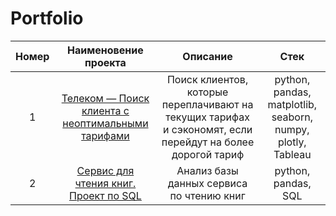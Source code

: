 # Portfolio

| Номер  |Наименовение проекта| Описание | Стек |
|:-------:|:---------------:|:-------------:|:-------------:|
|1 | [Телеком — Поиск клиента с неоптимальными тарифами](https://github.com/lenkaoo/Portfolio/tree/main/Telecom%20project) | Поиск клиентов, которые переплачивают на текущих тарифах и сэкономят, если перейдут на более дорогой тариф| python, pandas,  matplotlib,  seaborn, numpy, plotly, Tableau |
|2 | [Сервис для чтения книг. Проект по SQL](https://github.com/lenkaoo/Portfolio/tree/main/Service%20reading%20books) |Анализ базы данных сервиса по чтению книг| python, pandas, SQL|
